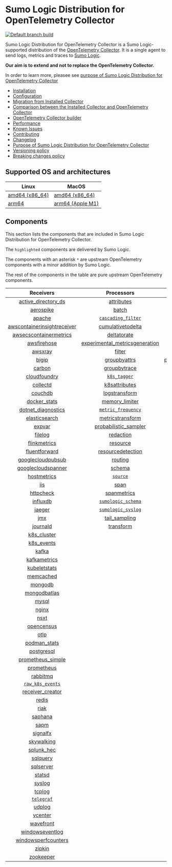 # Sumo Logic Distribution for OpenTelemetry Collector

[![Default branch build](https://github.com/SumoLogic/sumologic-otel-collector/actions/workflows/dev_builds.yml/badge.svg)](https://github.com/SumoLogic/sumologic-otel-collector/actions/workflows/dev_builds.yml)

Sumo Logic Distribution for OpenTelemetry Collector is a Sumo Logic-supported distribution of the [OpenTelemetry Collector][otc_link].
It is a single agent to send logs, metrics and traces to [Sumo Logic][sumologic].

**Our aim is to extend and not to replace the OpenTelemetry Collector.**

In order to learn more, pleasee see [purpose of Sumo Logic Distribution for OpenTelemetry Collector](./docs/upstream-relation.md#purpose-of-sumo-logic-distribution-for-opentelemetry-collector)

[otc_link]: https://github.com/open-telemetry/opentelemetry-collector
[sumologic]: https://www.sumologic.com

- [Installation](docs/installation.md)
- [Configuration](docs/configuration.md)
- [Migration from Installed Collector](docs/migration.md)
- [Comparison between the Installed Collector and OpenTelemetry Collector](docs/comparison.md)
- [OpenTelemetry Collector builder](./otelcolbuilder/README.md)
- [Performance](docs/performance.md)
- [Known Issues](docs/known-issues.md)
- [Contributing](./CONTRIBUTING.md)
- [Changelog](./CHANGELOG.md)
- [Purpose of Sumo Logic Distribution for OpenTelemetry Collector](./docs/upstream-relation.md#purpose-of-sumo-logic-distribution-for-opentelemetry-collector)
- [Versioning policy](./docs/upstream-relation.md#versioning-policy)
- [Breaking changes policy](./docs/upstream-relation.md#breaking-changes-policy)

## Supported OS and architectures

| Linux                         | MacOS                         |
|-------------------------------|-------------------------------|
| [amd64 (x86_64)][linux_amd64] | [amd64 (x86_64)][mac_amd64]   |
| [arm64][linux_arm64]          | [arm64 (Apple M1)][mac_arm64] |

[linux_amd64]: ./docs/installation.md#linux-on-amd64-x86-64
[linux_arm64]: ./docs/installation.md#linux-on-arm64
[mac_amd64]: ./docs/installation.md#macos-on-amd64-x86-64
[mac_arm64]: ./docs/installation.md#macos-on-arm64-apple-m1-x86-64

## Components

This section lists the components that are included in Sumo Logic Distribution for OpenTelemetry Collector.

The `highlighted` components are delivered by Sumo Logic.

The components with an asterisk `*` are upstream OpenTelemetry components with a minor addition by Sumo Logic.

The rest of the components in the table are pure upstream OpenTelemetry components.

|                         Receivers                          |                          Processors                          |                Exporters                 |                    Extensions                    |
|:----------------------------------------------------------:|:------------------------------------------------------------:|:----------------------------------------:|:------------------------------------------------:|
|      [active_directory_ds][activedirectorydsreceiver]      |              [attributes][attributesprocessor]               |         [carbon][carbonexporter]         |         [asapclient][asapauthextension]          |
|               [aerospike][aerospikereceiver]               |                   [batch][batchprocessor]                    |           [file][fileexporter]           |               [awsproxy][awsproxy]               |
|                  [apache][apachereceiver]                  |        [`cascading_filter`][cascadingfilterprocessor]        |          [kafka][kafkaexporter]          |         [basicauth][basicauthextension]          |
| [awscontainerinsightreceiver][awscontainerinsightreceiver] |       [cumulativetodelta][cumulativetodeltaprocessor]        |  [loadbalancing][loadbalancingexporter]  |   [bearertokenauth][bearertokenauthextension]    |
|  [awsecscontainermetrics][awsecscontainermetricsreceiver]  |             [deltatorate][deltatorateprocessor]              |        [logging][loggingexporter]        |             [db_storage][dbstorage]              |
|             [awsfirehose][awsfirehosereceiver]             | [experimental_metricsgeneration][metricsgenerationprocessor] |           [otlp][otlpexporter]           |        [docker_observer][dockerobserver]         |
|                 [awsxray][awsxrayreceiver]                 |                  [filter][filterprocessor]                   |       [otlphttp][otlphttpexporter]       |           [ecs_observer][ecsobserver]            |
|                   [bigip][bigipreceiver]                   |            [groupbyattrs][groupbyattrsprocessor]             | [prometheusexporter][prometheusexporter] |       [ecs_task_observer][ecstaskobserver]       |
|                  [carbon][carbonreceiver]                  |            [groupbytrace][groupbytraceprocessor]             |     [`sumologic`][sumologicexporter]     |           [file_storage][filestorage]            |
|            [cloudfoundry][cloudfoundryreceiver]            |                 [`k8s_tagger`][k8sprocessor]                 |                                          | [headerssetterextension][headerssetterextension] |
|                [collectd][collectdreceiver]                |           [k8sattributes][k8sattributesprocessor]            |                                          |       [health_check][healthcheckextension]       |
|                 [couchdb][couchdbreceiver]                 |           [logstransform][logstransformprocessor]            |                                          |          [host_observer][hostobserver]           |
|            [docker_stats][dockerstatsreceiver]             |           [memory_limiter][memorylimiterprocessor]           |                                          |         [http_forwarder][httpforwarder]          |
|      [dotnet_diagnostics][dotnetdiagnosticsreceiver]       |        [`metric_frequency`][metricfrequencyprocessor]        |                                          |   [jaegerremotesampling][jaegerremotesampling]   |
|           [elasticsearch][elasticsearchreceiver]           |        [metricstransform][metricstransformprocessor]         |                                          |           [k8s_observer][k8sobserver]            |
|                  [expvar][expvarreceiver]                  |    [probabilistic_sampler][probabilisticsamplerprocessor]    |                                          |        [memory_ballast][ballastextension]        |
|                 [filelog][filelogreceiver]                 |               [redaction][redactionprocessor]                |                                          |    [oauth2client][oauth2clientauthextension]     |
|            [flinkmetrics][flinkmetricsreceiver]            |                [resource][resourceprocessor]                 |                                          |            [oidc][oidcauthextension]             |
|           [fluentforward][fluentforwardreceiver]           |       [resourcedetection][resourcedetectionprocessor]        |                                          |             [pprof][pprofextension]              |
|       [googlecloudpubsub][googlecloudpubsubreceiver]       |                 [routing][routingprocessor]                  |                                          |         [sigv4auth][sigv4authextension]          |
|      [googlecloudspanner][googlecloudspannerreceiver]      |                  [schema][schemaprocessor]                   |                                          |        [`sumologic`][sumologicextension]         |
|             [hostmetrics][hostmetricsreceiver]             |                 [`source`][sourceprocessor]                  |                                          |            [zpages][zpagesextension]             |
|                     [iis][iisreceiver]                     |                    [span][spanprocessor]                     |                                          |                                                  |
|               [httpcheck][httpcheckreceiver]               |             [spanmetrics][spanmetricsprocessor]              |                                          |                                                  |
|                [influxdb][influxdbreceiver]                |        [`sumologic_schema`][sumologicschemaprocessor]        |                                          |                                                  |
|                  [jaeger][jaegerreceiver]                  |        [`sumologic_syslog`][sumologicsyslogprocessor]        |                                          |                                                  |
|                     [jmx][jmxreceiver]                     |            [tail_sampling][tailsamplingprocessor]            |                                          |                                                  |
|                [journald][journaldreceiver]                |               [transform][transformprocessor]                |                                          |                                                  |
|             [k8s_cluster][k8sclusterreceiver]              |                                                              |                                          |                                                  |
|              [k8s_events][k8seventsreceiver]               |                                                              |                                          |                                                  |
|                   [kafka][kafkareceiver]                   |                                                              |                                          |                                                  |
|            [kafkametrics][kafkametricsreceiver]            |                                                              |                                          |                                                  |
|            [kubeletstats][kubeletstatsreceiver]            |                                                              |                                          |                                                  |
|               [memcached][memcachedreceiver]               |                                                              |                                          |                                                  |
|                 [mongodb][mongodbreceiver]                 |                                                              |                                          |                                                  |
|            [mongodbatlas][mongodbatlasreceiver]            |                                                              |                                          |                                                  |
|                   [mysql][mysqlreceiver]                   |                                                              |                                          |                                                  |
|                   [nginx][nginxreceiver]                   |                                                              |                                          |                                                  |
|                    [nsxt][nsxtreceiver]                    |                                                              |                                          |                                                  |
|              [opencensus][opencensusreceiver]              |                                                              |                                          |                                                  |
|                    [otlp][otlpreceiver]                    |                                                              |                                          |                                                  |
|               [podman_stats][podmanreceiver]               |                                                              |                                          |                                                  |
|              [postgresql][postgresqlreceiver]              |                                                              |                                          |                                                  |
|       [prometheus_simple][simpleprometheusreceiver]        |                                                              |                                          |                                                  |
|              [prometheus][prometheusreceiver]              |                                                              |                                          |                                                  |
|                [rabbitmq][rabbitmqreceiver]                |                                                              |                                          |                                                  |
|          [`raw_k8s_events`][rawk8seventsreceiver]          |                                                              |                                          |                                                  |
|            [receiver_creator][receivercreator]             |                                                              |                                          |                                                  |
|                   [redis][redisreceiver]                   |                                                              |                                          |                                                  |
|                    [riak][riakreceiver]                    |                                                              |                                          |                                                  |
|                 [saphana][saphanareceiver]                 |                                                              |                                          |                                                  |
|                    [sapm][sapmreceiver]                    |                                                              |                                          |                                                  |
|                [signalfx][signalfxreceiver]                |                                                              |                                          |                                                  |
|              [skywalking][skywalkingreceiver]              |                                                              |                                          |                                                  |
|              [splunk_hec][splunkhecreceiver]               |                                                              |                                          |                                                  |
|                [sqlquery][sqlqueryreceiver]                |                                                              |                                          |                                                  |
|               [sqlserver][sqlserverreceiver]               |                                                              |                                          |                                                  |
|                  [statsd][statsdreceiver]                  |                                                              |                                          |                                                  |
|                  [syslog][syslogreceiver]                  |                                                              |                                          |                                                  |
|                  [tcplog][tcplogreceiver]                  |                                                              |                                          |                                                  |
|               [`telegraf`][telegrafreceiver]               |                                                              |                                          |                                                  |
|                  [udplog][udplogreceiver]                  |                                                              |                                          |                                                  |
|                 [vcenter][vcenterreceiver]                 |                                                              |                                          |                                                  |
|               [wavefront][wavefrontreceiver]               |                                                              |                                          |                                                  |
|         [windowseventlog][windowseventlogreceiver]         |                                                              |                                          |                                                  |
|     [windowsperfcounters][windowsperfcountersreceiver]     |                                                              |                                          |                                                  |
|                  [zipkin][zipkinreceiver]                  |                                                              |                                          |                                                  |
|               [zookeeper][zookeeperreceiver]               |                                                              |                                          |                                                  |

[activedirectorydsreceiver]: https://github.com/open-telemetry/opentelemetry-collector-contrib/tree/v0.70.0/receiver/activedirectorydsreceiver
[aerospikereceiver]: https://github.com/open-telemetry/opentelemetry-collector-contrib/tree/v0.70.0/receiver/aerospikereceiver
[apachereceiver]: https://github.com/open-telemetry/opentelemetry-collector-contrib/tree/v0.70.0/receiver/apachereceiver
[awscontainerinsightreceiver]: https://github.com/open-telemetry/opentelemetry-collector-contrib/tree/v0.70.0/receiver/awscontainerinsightreceiver
[awsecscontainermetricsreceiver]: https://github.com/open-telemetry/opentelemetry-collector-contrib/tree/v0.70.0/receiver/awsecscontainermetricsreceiver
[awsfirehosereceiver]: https://github.com/open-telemetry/opentelemetry-collector-contrib/tree/v0.70.0/receiver/awsfirehosereceiver
[awsxrayreceiver]: https://github.com/open-telemetry/opentelemetry-collector-contrib/tree/v0.70.0/receiver/awsxrayreceiver
[bigipreceiver]: https://github.com/open-telemetry/opentelemetry-collector-contrib/tree/v0.70.0/receiver/bigipreceiver
[carbonreceiver]: https://github.com/open-telemetry/opentelemetry-collector-contrib/tree/v0.70.0/receiver/carbonreceiver
[cloudfoundryreceiver]: https://github.com/open-telemetry/opentelemetry-collector-contrib/tree/v0.70.0/receiver/cloudfoundryreceiver
[collectdreceiver]: https://github.com/open-telemetry/opentelemetry-collector-contrib/tree/v0.70.0/receiver/collectdreceiver
[couchdbreceiver]: https://github.com/open-telemetry/opentelemetry-collector-contrib/tree/v0.70.0/receiver/couchdbreceiver
[dockerstatsreceiver]: https://github.com/open-telemetry/opentelemetry-collector-contrib/tree/v0.70.0/receiver/dockerstatsreceiver
[dotnetdiagnosticsreceiver]: https://github.com/open-telemetry/opentelemetry-collector-contrib/tree/v0.70.0/receiver/dotnetdiagnosticsreceiver
[elasticsearchreceiver]: https://github.com/open-telemetry/opentelemetry-collector-contrib/tree/v0.70.0/receiver/elasticsearchreceiver
[expvarreceiver]: https://github.com/open-telemetry/opentelemetry-collector-contrib/tree/v0.70.0/receiver/expvarreceiver
[filelogreceiver]: https://github.com/open-telemetry/opentelemetry-collector-contrib/tree/v0.70.0/receiver/filelogreceiver
[flinkmetricsreceiver]: https://github.com/open-telemetry/opentelemetry-collector-contrib/tree/v0.70.0/receiver/flinkmetricsreceiver
[fluentforwardreceiver]: https://github.com/open-telemetry/opentelemetry-collector-contrib/tree/v0.70.0/receiver/fluentforwardreceiver
[googlecloudpubsubreceiver]: https://github.com/open-telemetry/opentelemetry-collector-contrib/tree/v0.70.0/receiver/googlecloudpubsubreceiver
[googlecloudspannerreceiver]: https://github.com/open-telemetry/opentelemetry-collector-contrib/tree/v0.70.0/receiver/googlecloudspannerreceiver
[hostmetricsreceiver]: https://github.com/open-telemetry/opentelemetry-collector-contrib/tree/v0.70.0/receiver/hostmetricsreceiver
[httpcheckreceiver]: https://github.com/open-telemetry/opentelemetry-collector-contrib/tree/v0.70.0/receiver/httpcheckreceiver
[iisreceiver]: https://github.com/open-telemetry/opentelemetry-collector-contrib/tree/v0.70.0/receiver/iisreceiver
[influxdbreceiver]: https://github.com/open-telemetry/opentelemetry-collector-contrib/tree/v0.70.0/receiver/influxdbreceiver
[jaegerreceiver]: https://github.com/open-telemetry/opentelemetry-collector-contrib/tree/v0.70.0/receiver/jaegerreceiver
[jmxreceiver]: https://github.com/open-telemetry/opentelemetry-collector-contrib/tree/v0.70.0/receiver/jmxreceiver
[journaldreceiver]: https://github.com/open-telemetry/opentelemetry-collector-contrib/tree/v0.70.0/receiver/journaldreceiver
[k8sclusterreceiver]: https://github.com/open-telemetry/opentelemetry-collector-contrib/tree/v0.70.0/receiver/k8sclusterreceiver
[k8seventsreceiver]: https://github.com/open-telemetry/opentelemetry-collector-contrib/tree/v0.70.0/receiver/k8seventsreceiver
[kafkareceiver]: https://github.com/open-telemetry/opentelemetry-collector-contrib/tree/v0.70.0/receiver/kafkareceiver
[kafkametricsreceiver]: https://github.com/open-telemetry/opentelemetry-collector-contrib/tree/v0.70.0/receiver/kafkametricsreceiver
[kubeletstatsreceiver]: https://github.com/open-telemetry/opentelemetry-collector-contrib/tree/v0.70.0/receiver/kubeletstatsreceiver
[memcachedreceiver]: https://github.com/open-telemetry/opentelemetry-collector-contrib/tree/v0.70.0/receiver/memcachedreceiver
[mongodbreceiver]: https://github.com/open-telemetry/opentelemetry-collector-contrib/tree/v0.70.0/receiver/mongodbreceiver
[mongodbatlasreceiver]: https://github.com/open-telemetry/opentelemetry-collector-contrib/tree/v0.70.0/receiver/mongodbatlasreceiver
[mysqlreceiver]: https://github.com/open-telemetry/opentelemetry-collector-contrib/tree/v0.70.0/receiver/mysqlreceiver
[nginxreceiver]: https://github.com/open-telemetry/opentelemetry-collector-contrib/tree/v0.70.0/receiver/nginxreceiver
[nsxtreceiver]: https://github.com/open-telemetry/opentelemetry-collector-contrib/tree/v0.70.0/receiver/nsxtreceiver
[opencensusreceiver]: https://github.com/open-telemetry/opentelemetry-collector-contrib/tree/v0.70.0/receiver/opencensusreceiver
[otlpreceiver]: https://github.com/open-telemetry/opentelemetry-collector/tree/v0.70.0/receiver/otlpreceiver
[podmanreceiver]: https://github.com/open-telemetry/opentelemetry-collector-contrib/tree/v0.70.0/receiver/podmanreceiver
[postgresqlreceiver]: https://github.com/open-telemetry/opentelemetry-collector-contrib/tree/v0.70.0/receiver/postgresqlreceiver
[simpleprometheusreceiver]: https://github.com/open-telemetry/opentelemetry-collector-contrib/tree/v0.70.0/receiver/simpleprometheusreceiver
[prometheusreceiver]: https://github.com/open-telemetry/opentelemetry-collector-contrib/tree/v0.70.0/receiver/prometheusreceiver
[rabbitmqreceiver]: https://github.com/open-telemetry/opentelemetry-collector-contrib/tree/v0.70.0/receiver/rabbitmqreceiver
[rawk8seventsreceiver]: ./pkg/receiver/rawk8seventsreceiver
[receivercreator]: https://github.com/open-telemetry/opentelemetry-collector-contrib/tree/v0.70.0/receiver/receivercreator
[redisreceiver]: https://github.com/open-telemetry/opentelemetry-collector-contrib/tree/v0.70.0/receiver/redisreceiver
[riakreceiver]: https://github.com/open-telemetry/opentelemetry-collector-contrib/tree/v0.70.0/receiver/riakreceiver
[saphanareceiver]: https://github.com/open-telemetry/opentelemetry-collector-contrib/tree/v0.70.0/receiver/saphanareceiver
[sapmreceiver]: https://github.com/open-telemetry/opentelemetry-collector-contrib/tree/v0.70.0/receiver/sapmreceiver
[signalfxreceiver]: https://github.com/open-telemetry/opentelemetry-collector-contrib/tree/v0.70.0/receiver/signalfxreceiver
[skywalkingreceiver]: https://github.com/open-telemetry/opentelemetry-collector-contrib/tree/v0.70.0/receiver/skywalkingreceiver
[splunkhecreceiver]: https://github.com/open-telemetry/opentelemetry-collector-contrib/tree/v0.70.0/receiver/splunkhecreceiver
[sqlqueryreceiver]: https://github.com/open-telemetry/opentelemetry-collector-contrib/tree/v0.70.0/receiver/sqlqueryreceiver
[sqlserverreceiver]: https://github.com/open-telemetry/opentelemetry-collector-contrib/tree/v0.70.0/receiver/sqlserverreceiver
[statsdreceiver]: https://github.com/open-telemetry/opentelemetry-collector-contrib/tree/v0.70.0/receiver/statsdreceiver
[syslogreceiver]: https://github.com/open-telemetry/opentelemetry-collector-contrib/tree/v0.70.0/receiver/syslogreceiver
[tcplogreceiver]: https://github.com/open-telemetry/opentelemetry-collector-contrib/tree/v0.70.0/receiver/tcplogreceiver
[telegrafreceiver]: ./pkg/receiver/telegrafreceiver
[udplogreceiver]: https://github.com/open-telemetry/opentelemetry-collector-contrib/tree/v0.70.0/receiver/udplogreceiver
[vcenterreceiver]: https://github.com/open-telemetry/opentelemetry-collector-contrib/tree/v0.70.0/receiver/vcenterreceiver
[wavefrontreceiver]: https://github.com/open-telemetry/opentelemetry-collector-contrib/tree/v0.70.0/receiver/wavefrontreceiver
[windowseventlogreceiver]: https://github.com/open-telemetry/opentelemetry-collector-contrib/tree/v0.70.0/receiver/windowseventlogreceiver
[windowsperfcountersreceiver]: https://github.com/open-telemetry/opentelemetry-collector-contrib/tree/v0.70.0/receiver/windowsperfcountersreceiver
[zipkinreceiver]: https://github.com/open-telemetry/opentelemetry-collector-contrib/tree/v0.70.0/receiver/zipkinreceiver
[zookeeperreceiver]: https://github.com/open-telemetry/opentelemetry-collector-contrib/tree/v0.70.0/receiver/zookeeperreceiver

[attributesprocessor]: https://github.com/open-telemetry/opentelemetry-collector-contrib/tree/v0.70.0/processor/attributesprocessor
[batchprocessor]: https://github.com/open-telemetry/opentelemetry-collector/tree/v0.70.0/processor/batchprocessor
[cascadingfilterprocessor]: ./pkg/processor/cascadingfilterprocessor
[cumulativetodeltaprocessor]: https://github.com/open-telemetry/opentelemetry-collector-contrib/tree/v0.70.0/processor/cumulativetodeltaprocessor
[deltatorateprocessor]: https://github.com/open-telemetry/opentelemetry-collector-contrib/tree/v0.70.0/processor/deltatorateprocessor
[metricsgenerationprocessor]: https://github.com/open-telemetry/opentelemetry-collector-contrib/tree/v0.70.0/processor/metricsgenerationprocessor

[filterprocessor]: https://github.com/open-telemetry/opentelemetry-collector-contrib/tree/v0.70.0/processor/filterprocessor
[groupbyattrsprocessor]: https://github.com/open-telemetry/opentelemetry-collector-contrib/tree/v0.70.0/processor/groupbyattrsprocessor
[groupbytraceprocessor]: https://github.com/open-telemetry/opentelemetry-collector-contrib/tree/v0.70.0/processor/groupbytraceprocessor
[k8sprocessor]: ./pkg/processor/k8sprocessor
[k8sattributesprocessor]: https://github.com/open-telemetry/opentelemetry-collector-contrib/tree/v0.70.0/processor/k8sattributesprocessor
[logstransformprocessor]: https://github.com/open-telemetry/opentelemetry-collector-contrib/tree/v0.70.0/processor/logstransformprocessor
[memorylimiterprocessor]: https://github.com/open-telemetry/opentelemetry-collector/tree/v0.70.0/processor/memorylimiterprocessor
[metricfrequencyprocessor]: ./pkg/processor/metricfrequencyprocessor
[metricstransformprocessor]: https://github.com/open-telemetry/opentelemetry-collector-contrib/tree/v0.70.0/processor/metricstransformprocessor
[probabilisticsamplerprocessor]: https://github.com/open-telemetry/opentelemetry-collector-contrib/tree/v0.70.0/processor/probabilisticsamplerprocessor
[redactionprocessor]: https://github.com/open-telemetry/opentelemetry-collector-contrib/tree/v0.70.0/processor/redactionprocessor
[resourceprocessor]: https://github.com/open-telemetry/opentelemetry-collector-contrib/tree/v0.70.0/processor/resourceprocessor
[resourcedetectionprocessor]: https://github.com/open-telemetry/opentelemetry-collector-contrib/tree/v0.70.0/processor/resourcedetectionprocessor
[routingprocessor]: https://github.com/open-telemetry/opentelemetry-collector-contrib/tree/v0.70.0/processor/routingprocessor
[schemaprocessor]: https://github.com/open-telemetry/opentelemetry-collector-contrib/tree/v0.70.0/processor/schemaprocessor
[sourceprocessor]: ./pkg/processor/sourceprocessor
[spanprocessor]: https://github.com/open-telemetry/opentelemetry-collector-contrib/tree/v0.70.0/processor/spanprocessor
[spanmetricsprocessor]: https://github.com/open-telemetry/opentelemetry-collector-contrib/tree/v0.70.0/processor/spanmetricsprocessor
[sumologicschemaprocessor]: ./pkg/processor/sumologicschemaprocessor
[sumologicsyslogprocessor]: ./pkg/processor/sumologicsyslogprocessor
[tailsamplingprocessor]: https://github.com/open-telemetry/opentelemetry-collector-contrib/tree/v0.70.0/processor/tailsamplingprocessor
[transformprocessor]: https://github.com/open-telemetry/opentelemetry-collector-contrib/tree/v0.70.0/processor/transformprocessor

[carbonexporter]: https://github.com/open-telemetry/opentelemetry-collector-contrib/tree/v0.70.0/exporter/carbonexporter
[fileexporter]: https://github.com/open-telemetry/opentelemetry-collector-contrib/tree/v0.70.0/exporter/fileexporter
[kafkaexporter]: https://github.com/open-telemetry/opentelemetry-collector-contrib/tree/v0.70.0/exporter/kafkaexporter
[loadbalancingexporter]: https://github.com/open-telemetry/opentelemetry-collector-contrib/tree/v0.70.0/exporter/loadbalancingexporter
[loggingexporter]: https://github.com/open-telemetry/opentelemetry-collector/tree/v0.70.0/exporter/loggingexporter
[otlpexporter]: https://github.com/open-telemetry/opentelemetry-collector/tree/v0.70.0/exporter/otlpexporter
[otlphttpexporter]: https://github.com/open-telemetry/opentelemetry-collector/tree/v0.70.0/exporter/otlphttpexporter
[prometheusexporter]: https://github.com/open-telemetry/opentelemetry-collector-contrib/tree/v0.70.0/exporter/prometheusexporter
[sumologicexporter]: ./pkg/exporter/sumologicexporter

[asapauthextension]: https://github.com/open-telemetry/opentelemetry-collector-contrib/tree/v0.70.0/extension/asapauthextension
[awsproxy]: https://github.com/open-telemetry/opentelemetry-collector-contrib/tree/v0.70.0/extension/awsproxy
[basicauthextension]: https://github.com/open-telemetry/opentelemetry-collector-contrib/tree/v0.70.0/extension/basicauthextension
[bearertokenauthextension]: https://github.com/open-telemetry/opentelemetry-collector-contrib/tree/v0.70.0/extension/bearertokenauthextension
[dbstorage]: https://github.com/open-telemetry/opentelemetry-collector-contrib/tree/v0.70.0/extension/storage/dbstorage
[dockerobserver]: https://github.com/open-telemetry/opentelemetry-collector-contrib/tree/v0.70.0/extension/observer/dockerobserver
[ecsobserver]: https://github.com/open-telemetry/opentelemetry-collector-contrib/tree/v0.70.0/extension/observer/ecsobserver
[ecstaskobserver]: https://github.com/open-telemetry/opentelemetry-collector-contrib/tree/v0.70.0/extension/observer/ecstaskobserver
[filestorage]: https://github.com/open-telemetry/opentelemetry-collector-contrib/tree/v0.70.0/extension/storage/filestorage
[headerssetterextension]: https://github.com/open-telemetry/opentelemetry-collector-contrib/tree/v0.70.0/extension/headerssetterextension
[healthcheckextension]: https://github.com/open-telemetry/opentelemetry-collector-contrib/tree/v0.70.0/extension/healthcheckextension
[hostobserver]: https://github.com/open-telemetry/opentelemetry-collector-contrib/tree/v0.70.0/extension/observer/hostobserver
[httpforwarder]: https://github.com/open-telemetry/opentelemetry-collector-contrib/tree/v0.70.0/extension/httpforwarder
[jaegerremotesampling]: https://github.com/open-telemetry/opentelemetry-collector-contrib/tree/v0.70.0/extension/jaegerremotesampling
[k8sobserver]: https://github.com/open-telemetry/opentelemetry-collector-contrib/tree/v0.70.0/extension/observer/k8sobserver
[ballastextension]: https://github.com/open-telemetry/opentelemetry-collector/tree/v0.70.0/extension/ballastextension
[oauth2clientauthextension]: https://github.com/open-telemetry/opentelemetry-collector-contrib/tree/v0.70.0/extension/oauth2clientauthextension
[oidcauthextension]: https://github.com/open-telemetry/opentelemetry-collector-contrib/tree/v0.70.0/extension/oidcauthextension
[pprofextension]: https://github.com/open-telemetry/opentelemetry-collector-contrib/tree/v0.70.0/extension/pprofextension
[sigv4authextension]: https://github.com/open-telemetry/opentelemetry-collector-contrib/tree/v0.70.0/extension/sigv4authextension
[sumologicextension]: ./pkg/extension/sumologicextension
[zpagesextension]: https://github.com/open-telemetry/opentelemetry-collector/tree/v0.70.0/extension/zpagesextension
